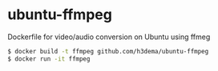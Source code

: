 # ubuntu-ffmpeg
Dockerfile for video/audio conversion on Ubuntu using ffmeg


```bash
$ docker build -t ffmpeg github.com/h3dema/ubuntu-ffmpeg
$ docker run -it ffmpeg
```
